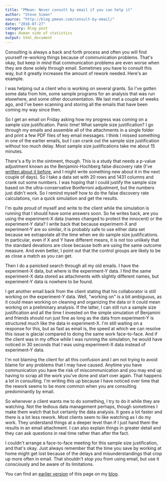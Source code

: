 ```yaml
---
title: "PMean: Never consult by email if you can help it"
author: "Steve Simon"
source: "http://blog.pmean.com/consult-by-email/"
date: "2016-07-27"
category: Blog post
tags: Human side of statistics
output: html_document
---
```


Consulting is always a back and forth process and often you will find yourself re-working things because of communication problems. That's okay, but keep in mind that communication problems are even worse when they are done solely through email. Sometimes you have to consult this way, but it greatly increases the amount of rework needed. Here's an example.

<!---More--->

I was helping out a client who is working on several grants. So I've gotten some data from him, some sample programs for an analysis that was run elsewhere, and some other documentation. We last met a couple of weeks ago, and I've been scanning and storing all the emails that have been coming my way since then.

So I get an email on Friday asking how my progress was coming on a sample size justification. Panic time! What sample size justification? I go through my emails and assemble all of the attachments in a single folder and print a few PDF files of key email messages. I think I missed something in one of the earlier emails, but I can crank out the sample size justification without too much delay. Most sample size justifications take me about 15 minutes.

There's a fly in the ointment, though. This is a study that needs a p-value adjustment known as the Benjamini-Hochberg false discovery rate (I've [written about it before][sim3], and I might write something new about it in the next couple of days). So I take a data set with 20 rows and 1431 columns and crank out some numbers. I was hoping that I could justify the sample size based on the ultra-conservative Bonferroni adjustment, but the numbers just didn't work. So I remind myself how to do the false discovery rate calculations, run a quick simulation and get the results.

I'm quite proud of myself and write to the client while the simulation is running that I should have some answers soon. So he writes back, are you using the experiment-X data (names changed to protect the innocent) or the experiment-Y data? I write back that because experiment-X and experiment-Y are so similar, it is probably safe to use either data set because we extrapolate all the time when we do sample size justifications. In particular, even if X and Y have different means, it is not too unlikely that the standard devations are close because both are using the same outcome measure. And even better, I point out that the control groups are likely to be as close a match as you can get.

Then I do a panicked search through all my old emails. I have the experiment-X data, but where is the experiment-Y data. I find the same experiment-X data stored as attachments with slightly different names, but experiment-Y data is nowhere to be found.

I get another email back from the client stating that his collaborator is still working on the experiment-Y data. Well, "working on" is a bit ambiguous, as it could mean working on cleaning and organizing the data or it could mean working on a preliminary analysis. If the latter, I can still run a sample size justification and all the time I invested on the simple simulation of Benjamini and friends should run just fine as long as the data from experiment-Y is structured much like the data in experiment-X. I'm still waiting on a response for this, but as fast as email is, the speed at which we can resolve this issue is glacial compared to doing the same work face-to-face. And if the client was in my office while I was running the simulation, he would have noticed in 30 seconds that I was using experiment-X data instead of experiment-Y data.

I'm not blaming the client for all this confusion and I am not trying to avoid blame for any problems that I may have caused. Anytime you have communication you have the risk of miscommunication and you may end up having to scrap all the work you've done and start over again. That happens a lot in consulting. I'm writing this up because I have noticed over time that the rework seems to be more common when you are consulting predominantly by email.

So whenever a client wants me to do something, I try to do it while they are watching. Not the tedious data management perhaps, though sometimes I make them watch that but certainly the data analysis. It goes a lot faster and there is a lot less rework. Most clients seem to like watching as I do my work. They understand things at a deeper level than if I just hand them the results in an email attachment. I can also explain things in greater detail and they can ask questions in real time rather than after the fact.

I couldn't arrange a face-to-face meeting for this sample size justification, and that's okay. Just always remember that the time you save by working at home might get lost because of the delays and misunderstandings that crop up more often in email. That shouldn't stop you from using email, but use it consciously and be aware of its limitations.

You can find an [earlier version][sim1] of this page on my [blog][sim2].

[sim1]: http://blog.pmean.com/consult-by-email/
[sim2]: http://blog.pmean.com

[sim3]: http://www.pmean.com/05/MultipleComparisons.html
